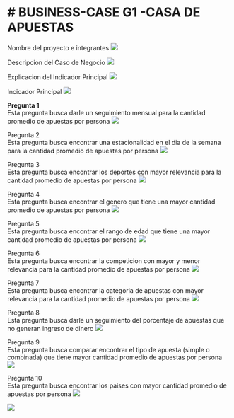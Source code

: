 <h1># BUSINESS-CASE G1 -CASA DE APUESTAS</h1>

Nombre del proyecto e integrantes
![](https://github.com/Grupo1-PUCP/BUSINESS-CASE/blob/main/Pantalla%20Inicio.jpg)

Descripcion del Caso de Negocio
![](https://github.com/Grupo1-PUCP/BUSINESS-CASE/blob/main/Pantalla%20Caso.jpg)

Explicacion del Indicador Principal
![](https://github.com/Grupo1-PUCP/BUSINESS-CASE/blob/main/Pantalla%20Indicadores.jpg)

Incicador Principal
![](https://github.com/Grupo1-PUCP/BUSINESS-CASE/blob/main/Dashboard.jpg)


<b>Pregunta 1</b><br />
Esta pregunta busca darle un seguimiento mensual para la cantidad promedio de apuestas por persona
![](https://github.com/Grupo1-PUCP/BUSINESS-CASE/blob/main/Pregunta1.jpg)


Pregunta 2<br />
Esta pregunta busca encontrar una estacionalidad en el dia de la semana para la cantidad promedio de apuestas por persona
![](https://github.com/Grupo1-PUCP/BUSINESS-CASE/blob/main/Pregunta2.jpg)


Pregunta 3<br />
Esta pregunta busca encontrar los deportes con mayor relevancia para la cantidad promedio de apuestas por persona
![](https://github.com/Grupo1-PUCP/BUSINESS-CASE/blob/main/Pregunta3.jpg)


Pregunta 4<br />
Esta pregunta busca encontrar el genero que tiene una mayor cantidad promedio de apuestas por persona
![](https://github.com/Grupo1-PUCP/BUSINESS-CASE/blob/main/Pregunta4.jpg)


Pregunta 5<br />
Esta pregunta busca encontrar el rango de edad que tiene una mayor cantidad promedio de apuestas por persona
![](https://github.com/Grupo1-PUCP/BUSINESS-CASE/blob/main/Pregunta5.jpg)


Pregunta 6<br />
Esta pregunta busca encontrar la competicion con mayor y menor relevancia para la cantidad promedio de apuestas por persona
![](https://github.com/Grupo1-PUCP/BUSINESS-CASE/blob/main/Pregunta6.jpg)


Pregunta 7<br />
Esta pregunta busca encontrar la categoria de apuestas con mayor relevancia para la cantidad promedio de apuestas por persona
![](https://github.com/Grupo1-PUCP/BUSINESS-CASE/blob/main/Pregunta7.jpg)


Pregunta 8<br />
Esta pregunta busca darle un seguimiento del porcentaje de apuestas que no generan ingreso de dinero
![](https://github.com/Grupo1-PUCP/BUSINESS-CASE/blob/main/Pregunta8.jpg)


Pregunta 9<br />
Esta pregunta busca comparar encontrar el tipo de apuesta (simple o combinada) que tiene mayor cantidad promedio de apuestas por persona
![](https://github.com/Grupo1-PUCP/BUSINESS-CASE/blob/main/Pregunta9.jpg)


Pregunta 10<br />
Esta pregunta busca encontrar los paises con mayor cantidad promedio de apuestas por persona
![](https://github.com/Grupo1-PUCP/BUSINESS-CASE/blob/main/Pregunta10.jpg)


![](https://github.com/Grupo1-PUCP/BUSINESS-CASE/blob/main/PUCP-convenio.jpg)
